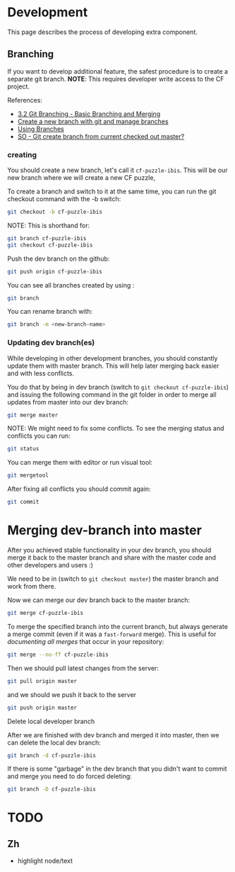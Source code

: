 # Development

This page describes the process of developing extra component.

## Branching

If you want to develop additional feature, the safest procedure is to create a separate git branch. **NOTE**: This requires developer write access to the CF project.

References:
+ [3.2 Git Branching - Basic Branching and Merging](https://git-scm.com/book/en/v2/Git-Branching-Basic-Branching-and-Merging)
+ [Create a new branch with git and manage branches](https://github.com/Kunena/Kunena-Forum/wiki/Create-a-new-branch-with-git-and-manage-branches)
+ [Using Branches](https://www.atlassian.com/git/tutorials/using-branches/)
+ [SO - Git create branch from current checked out master?](http://stackoverflow.com/questions/1453129/git-create-branch-from-current-checked-out-master)

### creating

You should create a new branch, let's call it `cf-puzzle-ibis`. This will be our new branch where we will create a new CF puzzle,

To create a branch and switch to it at the same time, you can run the git checkout command with the -b switch:

```sh
git checkout -b cf-puzzle-ibis
```

NOTE: This is shorthand for:

```sh
git branch cf-puzzle-ibis
git checkout cf-puzzle-ibis
```

Push the dev branch on the github:

```sh
git push origin cf-puzzle-ibis
```

You can see all branches created by using :

```sh
git branch
```

You can rename branch with:

```sh
git branch -m <new-branch-name>
```

### Updating dev branch(es)

While developing in other development branches, you should constantly update them with master branch. This will help later merging back easier and with less conflicts.

You do that by being in dev branch (switch to `git checkout cf-puzzle-ibis`) and issuing the following command in the git folder in order to merge all updates from master into our dev branch:

```sh
git merge master
```

NOTE: We might need to fix some conflicts. To see the merging status and conflicts you can run:

```sh
git status
```

You can merge them with editor or run visual tool:

```sh
git mergetool
```

After fixing all conflicts you should commit again:

```sh
git commit
```

# Merging dev-branch into master

After you achieved stable functionality in your dev branch, you should merge it back to the master branch and share with the master code and other developers and users :)

We need to be in (switch to `git checkout master`) the master branch and work from
there.

Now we can merge our dev branch back to the master branch:

```sh
git merge cf-puzzle-ibis
```

To merge the specified branch into the current branch, but always generate a merge commit (even if it was a `fast-forward` merge). This is useful for *documenting all merges* that occur in your repository:

```sh
git merge --no-ff cf-puzzle-ibis
```


Then we should pull latest changes from the server:

```sh
git pull origin master
```

and we should we push it back to the server

```sh
git push origin master
```

Delete local developer branch

After we are finished with dev branch and merged it into master, then we can delete the local dev branch:

```sh
git branch -d cf-puzzle-ibis
```

If there is some "garbage" in the dev branch that you didn't want to commit and merge you need to do forced deleting:

```sh
git branch -D cf-puzzle-ibis
```

# TODO

## Zh

+ highlight node/text
